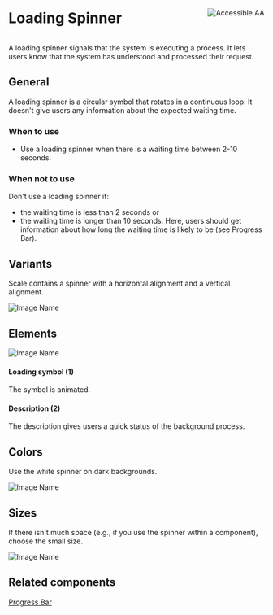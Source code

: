 <div style="display: inline-flex; align-items: center; justify-content: space-between; width: 100%;">
    <h1>Loading Spinner</h1>
    <img src="assets/aa.png" alt="Accessible AA" />
</div>

A loading spinner signals that the system is executing a process. It lets users know that the system has understood and processed their request.

## General

A loading spinner is a circular symbol that rotates in a continuous loop. It doesn't give users any information about the expected waiting time.

### When to use

- Use a loading spinner when there is a waiting time between 2-10 seconds.

### When not to use

Don't use a loading spinner if:

- the waiting time is less than 2 seconds or
- the waiting time is longer than 10 seconds. Here, users should get information about how long the waiting time is likely to be (see Progress Bar).

## Variants

Scale contains a spinner with a horizontal alignment and a vertical alignment.

![Image Name](assets/3_components/loading-spinner/Loading-Spinner-Varianten-EN.png)

## Elements

![Image Name](assets/3_components/loading-spinner/Loading-spinner-elemente.png)

#### Loading symbol (1)

The symbol is animated.

#### Description (2)

The description gives users a quick status of the background process.

## Colors

Use the white spinner on dark backgrounds.

![Image Name](assets/3_components/loading-spinner/Loading-Spinner-Farben-EN.png)

## Sizes

If there isn't much space (e.g., if you use the spinner within a component), choose the small size.

![Image Name](assets/3_components/loading-spinner/Loading-Spinner-Groeßen-EN.png)

## Related components

[Progress Bar](?path=/usage/components-progress-bar--determinate)

